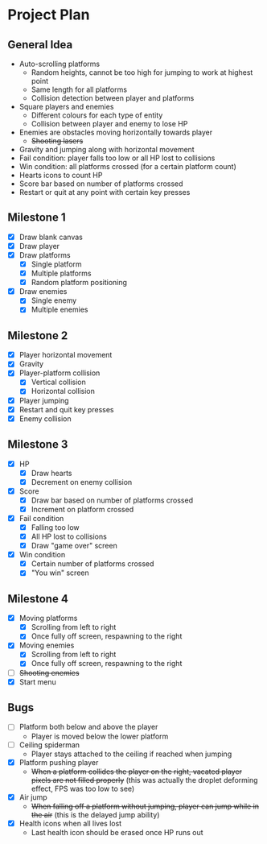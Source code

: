 # Project Plan

## General Idea

- Auto-scrolling platforms
  - Random heights, cannot be too high for jumping to work at highest point
  - Same length for all platforms
  - Collision detection between player and platforms
- Square players and enemies
  - Different colours for each type of entity
  - Collision between player and enemy to lose HP
- Enemies are obstacles moving horizontally towards player
  - ~~Shooting lasers~~
- Gravity and jumping along with horizontal movement
- Fail condition: player falls too low or all HP lost to collisions
- Win condition: all platforms crossed (for a certain platform count)
- Hearts icons to count HP
- Score bar based on number of platforms crossed
- Restart or quit at any point with certain key presses

## Milestone 1

- [x] Draw blank canvas
- [x] Draw player
- [x] Draw platforms
  - [x] Single platform
  - [x] Multiple platforms
  - [x] Random platform positioning
- [x] Draw enemies
  - [x] Single enemy
  - [x] Multiple enemies

## Milestone 2

- [x] Player horizontal movement
- [x] Gravity
- [x] Player-platform collision
  - [x] Vertical collision
  - [x] Horizontal collision
- [x] Player jumping
- [x] Restart and quit key presses
- [x] Enemy collision

## Milestone 3

- [x] HP
  - [x] Draw hearts
  - [x] Decrement on enemy collision
- [x] Score
  - [x] Draw bar based on number of platforms crossed
  - [x] Increment on platform crossed
- [x] Fail condition
  - [x] Falling too low
  - [x] All HP lost to collisions
  - [x] Draw "game over" screen
- [x] Win condition
  - [x] Certain number of platforms crossed
  - [x] "You win" screen

## Milestone 4

- [x] Moving platforms
  - [x] Scrolling from left to right
  - [x] Once fully off screen, respawning to the right
- [x] Moving enemies
  - [x] Scrolling from left to right
  - [x] Once fully off screen, respawning to the right
- [ ] ~~Shooting enemies~~
- [x] Start menu

## Bugs

- [ ] Platform both below and above the player
    - Player is moved below the lower platform
- [ ] Ceiling spiderman
  - Player stays attached to the ceiling if reached when jumping
- [x] Platform pushing player
  - ~~When a platform collides the player on the right, vacated player pixels are not filled properly~~ (this was actually the droplet deforming effect, FPS was too low to see)
- [x] Air jump
  - ~~When falling off a platform without jumping, player can jump while in the air~~ (this is the delayed jump ability)
- [x] Health icons when all lives lost
  - Last health icon should be erased once HP runs out
